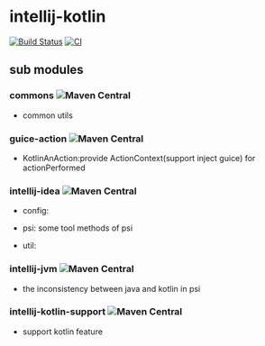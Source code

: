 # intellij-kotlin

[![Build Status](https://travis-ci.com/Earth-1610/intellij-kotlin.svg?branch=master)](https://travis-ci.com/Earth-1610/intellij-kotlin)
[![CI](https://github.com/Earth-1610/intellij-kotlin/actions/workflows/ci.yml/badge.svg)](https://github.com/Earth-1610/intellij-kotlin/actions/workflows/ci.yml)

## sub modules

### commons ![Maven Central](https://img.shields.io/maven-central/v/com.itangcent/commons)

- common utils

### guice-action ![Maven Central](https://img.shields.io/maven-central/v/com.itangcent/guice-action)

- KotlinAnAction:provide ActionContext(support inject guice) for actionPerformed

### intellij-idea ![Maven Central](https://img.shields.io/maven-central/v/com.itangcent/intellij-idea)

- config:

- psi: some tool methods of psi

- util:

### intellij-jvm ![Maven Central](https://img.shields.io/maven-central/v/com.itangcent/intellij-jvm)

- the inconsistency between java and kotlin in psi

### intellij-kotlin-support ![Maven Central](https://img.shields.io/maven-central/v/com.itangcent/intellij-kotlin-support)

- support kotlin feature